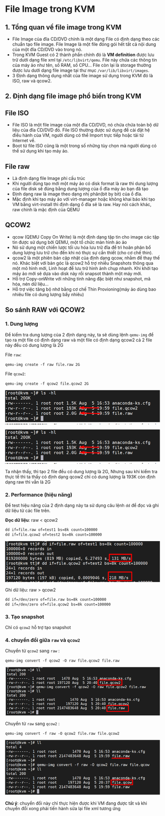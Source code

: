 # File Image trong KVM

## 1. Tổng quan về file image trong KVM
* File Image của đĩa CD/DVD chính là một dạng File có định dạng theo các chuẩn tạo file image. File Image là một file đóng gói hết tất cả nội dung của một đĩa CD/DVD vào trong nó.
* Trong KVM Guest có 2 thành phần chính đó là **VM definition** được lưu trữ dưới dạng file xml tại `/etc/libvirt/qemu`. File này chứa các thông tin của máy ảo như tên, số RAM, số CPU... File còn lại là storage thường được lưu dưới dạng file image tại thư mục `/var/lib/libvirt/images`.
* 3 Định dạng thông dụng nhất của file image sử dụng trong KVM đó là ISO, raw và qcow2.

## 2. Định dạng file image phổ biến trong KVM
## File ISO
* File ISO là một file image của một đĩa CD/DVD, nó chứa chứa toàn bộ dữ liệu của đĩa CD/DVD đó. File ISO thường được sử dụng để cài đặt hệ điều hành của VM, người dùng có thể Import trực tiếp hoặc tải từ Internet về.
* Boot từ file ISO cũng là một trong số những tùy chọn mà người dùng có thể sử dụng khi tạo máy ảo.

## File raw
* Là định dạng file Image phi cấu trúc
* Khi người dùng tạo mới một máy ảo có disk format là raw thì dung lượng của file disk sẽ đúng bằng dung lượng của ổ đĩa máy ảo bạn đã tạo
* Định dạng raw là image theo dạng nhị phân(bit by bit) của ổ đĩa.
* Mặc định khi tạo máy ảo với virt-manager hoặc không khai báo khi tạo VM bằng virt-install thì định dạng ổ đĩa sẽ là raw. Hay nói cách khác, raw chính là mặc định của QEMU
## QCOW2 
* qcow (QEMU Copy On Write) là một định dạng tập tin cho image các tập tin được sử dụng bởi QEMU, một tổ chức màn hình áo ảo
* Nó sử dụng một chiến lược tối ưu hóa lưu trữ đĩa để trì hoãn phân bổ dung lượng lưu trữ cho đến khi nó thực sự cần thiết (cho cơ chế thin).
* qcow2 là một phiên bản cập nhật của định dạng qcow, nhằm để thay thế nó. Khác biệt với bản góc là qcow2 hỗ trợ nhiều Snapshots thông qua một mô hình mới, Linh hoạt để lưu trữ hình ảnh chụp nhanh. Khi khởi tạo máy ảo mới sẽ dựa vào disk này rồi snapsot thành một máy mới.
* Hỗ trợ Copy-onWrite với những tính năng đặc biệt như snapshot, mã hóa, nén dữ liệu...
* Hỗ trợ việc tăng bộ nhớ bằng cơ chế Thin Provioning(máy ảo dùng bao nhiêu file có dung lượng bấy nhiêu)
## So sánh RAW với QCOW2
### 1. Dung lượng
Để kiểm tra dung lượng của 2 định dạng này, ta sẽ dùng lệnh `qemu-img` để tạo ra một file có định dạng raw và một file có định dạng qcow2 cả 2 file này đều có dung lượng là 2G

File `raw`:

`qemu-img create -f raw file.raw 2G`

File `qcow2`:

`qemu-img create -f qcow2 file.qcow2 2G`

![hdv](../image/Screenshot_101.png)

![hdv](../image/Screenshot_101.png)

Ta nhận thấy, thì tạo 2 file đều có dung lượng là 2G, Nhưng sau khi kiểm tra thực tế thì ta thấy có định dạng qcow2 chỉ có dung lượng là 193K còn định dạng raw thì vẫn là 2G


### 2. Performance (hiệu năng)
Để test hiệu năng của 2 định dạng này ta sử dụng câu lệnh `dd` để đọc và ghi dữ liệu từ các file trên.

**Đọc dữ liệu**: raw < qcow2
```
dd if=file.raw of=test1 bs=8k count=100000
dd if=file.qcow2 of=test2 bs=8k count=100000
```

![hdv](../image/Screenshot_102.png)

Ghi dữ liệu: raw > qcow2

```
dd if=/dev/zero of=file.raw bs=8k count=100000
dd if=/dev/zero of=file.qcow2 bs=8k count=100000
```

### 3. Tạo snapshot
Chỉ có `qcow2` hỗ trợ tạo snapshot

### 4. chuyển đổi giữa `raw` và `qcow2`
Chuyển từ `qcow2` sang `raw` :

`qemu-img convert -f qcow2 -O raw file.qcow2 file.raw`

![hdv](../image/Screenshot_106.png)


Chuyển từ `raw` sang `qcow2` :

`qemu-img convert -f raw -O qcow2 file.raw file.qcow2`

![hdv](../image/Screenshot_105.png)

**Chú ý**: chuyển đổi này chỉ thực hiện được khi VM đang được tắt và khi chuyển đổi xong phải tiến hành sửa lại file xml tương ứng